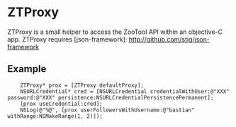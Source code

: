 
ZTProxy
=======

ZTProxy is a small helper to access the ZooTool API within an objective-C app.
ZTProxy requires [json-framework]: http://github.com/stig/json-framework

Example
-------

		ZTProxy* prox = [ZTProxy defaultProxy];
		NSURLCredential* cred = [NSURLCredential credentialWithUser:@"XXX" password:@"XXX" persistence:NSURLCredentialPersistencePermanent];
		[prox useCredential:cred];
		NSLog(@"%@", [prox userFollowersWithUsername:@"bastian" withRange:NSMakeRange(1, 2)]);


